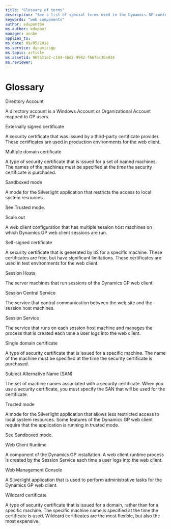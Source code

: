 ```yaml
---
title: "Glossary of terms"
description: "See a list of special terms used in the Dynamics GP content for web deployment."
keywords: "web components"
author: edupont04
ms.author: edupont
manager: annbe
applies_to: 
ms.date: 09/05/2018
ms.service: dynamicsgp
ms.topic: article
ms.assetid: 965a21e2-c104-4bd2-9982-f66fec30a934
ms.reviewer: 
---
```

# Glossary

Directory Account

A directory account is a Windows Account or Organizational Account mapped to GP users.

Externally signed certificate

A security certificate that was issued by a third-party certificate provider. These certificates are used in production environments for the web client.

Multiple domain certificate

A type of security certificate that is issued for a set of named machines. The names of the machines must be specified at the time the security certificate is purchased.

Sandboxed mode

A mode for the Silverlight application that restricts the access to local system resources.

See Trusted mode.

Scale out

A web client configuration that has multiple session host machines on which Dynamics GP web client sessions are run.

Self-signed certificate

A security certificate that is generated by IIS for a specific machine. These certificates are free, but have significant limitations. These certificates are used in test environments for the web client.

Session Hosts

The server machines that run sessions of the Dynamics GP web client.

Session Central Service

The service that control communication between the web site and the session host machines.

Session Service

The service that runs on each session host machine and manages the process that is created each time a user logs into the web client.

Single domain certificate

A type of security certificate that is issued for a specific machine. The name of the machine must be specified at the time the security certificate is purchased.

Subject Alternative Name (SAN)

The set of machine names associated with a security certificate. When you use a security certificate, you must specify the SAN that will be used for the certificate.

Trusted mode

A mode for the Silverlight application that allows less restricted access to local system resources. Some features of the Dynamics GP web client require that the application is running in trusted mode.

See Sandboxed mode.

Web Client Runtime

A component of the Dynamics GP installation. A web client runtime process is created by the Session Service each time a user logs into the web client.

Web Management Console

A Silverlight application that is used to perform administrative tasks for the Dynamics GP web client.

Wildcard certificate

A type of security certificate that is issued for a domain, rather than for a specific machine. The specific machine name is specified at the time the certificate is used. Wildcard certificates are the most flexible, but also the most expensive.
